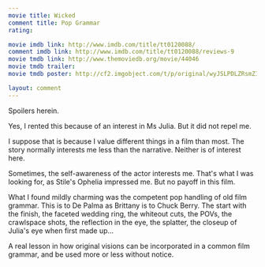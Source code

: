 ```yaml
---
movie title: Wicked
comment title: Pop Grammar
rating: 

movie imdb link: http://www.imdb.com/title/tt0120088/
comment imdb link: http://www.imdb.com/title/tt0120088/reviews-9
movie tmdb link: http://www.themoviedb.org/movie/44046
movie tmdb trailer: 
movie tmdb poster: http://cf2.imgobject.com/t/p/original/wyJSLPDLZRsmZIIW3DS7rRqt9p4.jpg

layout: comment
---
```


Spoilers herein.

Yes, I rented this because of an interest in Ms Julia. But it did not repel me. 

I suppose that is because I value different things in a film than most. The story normally interests me less than the narrative. Neither is of interest here.

Sometimes, the self-awareness of the actor interests me. That's what I was looking for, as Stile's Ophelia impressed me. But no payoff in this film.

What I found mildly charming was the competent pop handling of old film grammar. This is to De Palma as Brittany is to Chuck Berry. The start with the finish, the faceted wedding ring, the whiteout cuts, the POVs, the crawlspace shots, the reflection in the eye, the splatter, the closeup of Julia's eye when first made up...

A real lesson in how original visions can be incorporated in a common film grammar, and be used more or less without notice.